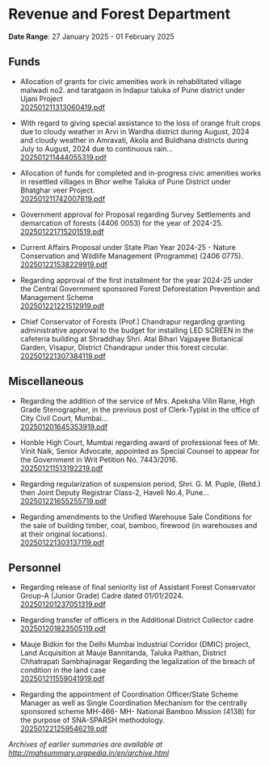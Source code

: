 # Revenue and Forest Department

**Date Range**: 27 January 2025 - 01 February 2025


## Funds
- Allocation of grants for civic amenities work in rehabilitated village malwadi no2. and taratgaon in Indapur taluka of Pune district under Ujani Project\
  [202501211313060419.pdf](https://gr.maharashtra.gov.in/Site/Upload/Government%20Resolutions/English/202501211313060419.pdf)

- With regard to giving special assistance to the loss of orange fruit crops due to cloudy weather in Arvi in Wardha district during August, 2024 and cloudy weather in Amravati, Akola and Buldhana districts during July to August, 2024 due to continuous rain...\
  [202501211444055319.pdf](https://gr.maharashtra.gov.in/Site/Upload/Government%20Resolutions/English/202501211444055319.pdf)

- Allocation of funds for completed and in-progress civic amenities works in resettled villages in Bhor  welhe Taluka of Pune District under Bhatghar  veer Project.\
  [202501211742007819.pdf](https://gr.maharashtra.gov.in/Site/Upload/Government%20Resolutions/English/202501211742007819.pdf)

- Government approval for Proposal regarding Survey Settlements and demarcation of forests (4406 0053) for the year of 2024-25.\
  [202501221715201519.pdf](https://gr.maharashtra.gov.in/Site/Upload/Government%20Resolutions/English/202501221715201519.pdf)

- Current Affairs Proposal under State Plan Year 2024-25 - Nature Conservation and Wildlife Management (Programme) (2406 0775).\
  [202501221538229919.pdf](https://gr.maharashtra.gov.in/Site/Upload/Government%20Resolutions/English/202501221538229919.pdf)

- Regarding approval of the first installment for the year 2024-25 under the Central Government sponsored Forest Deforestation Prevention and Management Scheme\
  [202501221221512919.pdf](https://gr.maharashtra.gov.in/Site/Upload/Government%20Resolutions/English/202501221221512919.pdf)

- Chief Conservator of Forests (Prof.) Chandrapur regarding granting administrative approval to the budget for installing LED SCREEN in the cafeteria building at Shraddhay Shri. Atal Bihari Vajpayee Botanical Garden, Visapur, District Chandrapur under this forest circular.\
  [202501221307384119.pdf](https://gr.maharashtra.gov.in/Site/Upload/Government%20Resolutions/English/202501221307384119.pdf)

## Miscellaneous
- Regarding the addition of the service of Mrs. Apeksha Vilin Rane, High Grade Stenographer, in the previous post of Clerk-Typist in the office of City Civil Court, Mumbai...\
  [202501201645353919.pdf](https://gr.maharashtra.gov.in/Site/Upload/Government%20Resolutions/English/202501201645353919.pdf)

- Honble High Court, Mumbai regarding award of professional fees of Mr. Vinit Naik, Senior Advocate, appointed as Special Counsel to appear for the Government in Writ Petition No. 7443/2016.\
  [202501211513192219.pdf](https://gr.maharashtra.gov.in/Site/Upload/Government%20Resolutions/English/202501211513192219.pdf)

- Regarding regularization of suspension period, Shri. G. M. Puple, (Retd.) then Joint Deputy Registrar Class-2, Haveli No.4, Pune...\
  [202501221655255719.pdf](https://gr.maharashtra.gov.in/Site/Upload/Government%20Resolutions/English/202501221655255719....pdf)

- Regarding amendments to the Unified Warehouse Sale Conditions for the sale of building timber, coal, bamboo, firewood (in warehouses and at their original locations).\
  [202501221303137119.pdf](https://gr.maharashtra.gov.in/Site/Upload/Government%20Resolutions/English/202501221303137119.pdf)

## Personnel
- Regarding release of final seniority list of Assistant Forest Conservator Group-A (Junior Grade) Cadre dated 01/01/2024.\
  [202501201237051319.pdf](https://gr.maharashtra.gov.in/Site/Upload/Government%20Resolutions/English/202501201237051319.pdf)

- Regarding transfer of officers in the Additional District Collector cadre\
  [202501201823505119.pdf](https://gr.maharashtra.gov.in/Site/Upload/Government%20Resolutions/English/202501201823505119.pdf)

- Mauje Bidkin for the Delhi Mumbai Industrial Corridor (DMIC) project, Land Acquisition at Mauje Bannitanda, Taluka Paithan, District Chhatrapati Sambhajinagar  Regarding the legalization of the breach of condition in the land case\
  [202501211559041919.pdf](https://gr.maharashtra.gov.in/Site/Upload/Government%20Resolutions/English/202501211559041919....pdf)

- Regarding the appointment of Coordination Officer/State Scheme Manager as well as Single Coordination Mechanism for the centrally sponsored scheme MH-466- MH- National Bamboo Mission (4138) for the purpose of SNA-SPARSH methodology.\
  [202501221259546219.pdf](https://gr.maharashtra.gov.in/Site/Upload/Government%20Resolutions/English/202501221259546219.pdf)


*Archives of earlier summaries are available at http://mahsummary.orgpedia.in/en/archive.html*